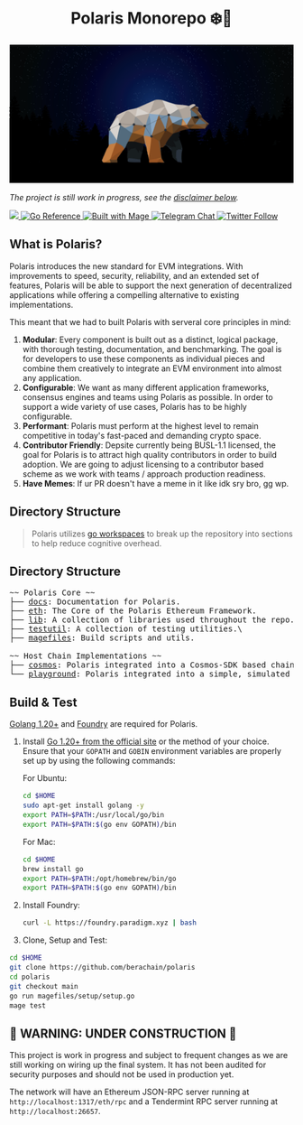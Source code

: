 <h1 align="center"> Polaris Monorepo ❄️🔭 </h1>

![](./docs/web/public/bear_banner.png)

*The project is still work in progress, see the [disclaimer below](#-warning-under-construction-).*

<div>
  <a href="https://codecov.io/gh/berachain/polaris" target="_blank">
    <img src="https://codecov.io/gh/berachain/polaris/branch/main/graph/badge.svg?token=5SYYGUS8GW"/> 
  </a>
  <a href="https://pkg.go.dev/pkg.berachain.dev/polaris" target="_blank">
    <img src="https://pkg.go.dev/badge/pkg.berachain.dev/polaris.svg" alt="Go Reference">
  </a>
  <a href="https://magefile.org" target="_blank">
    <img alt="Built with Mage" src="https://magefile.org/badge.svg" />
  </a>
  <a href="https://t.me/polaris_devs" target="_blank">
    <img alt="Telegram Chat" src="https://img.shields.io/endpoint?color=neon&logo=telegram&label=chat&url=https%3A%2F%2Ftg.sumanjay.workers.dev%2Fpolaris_devs">
  </a>
  <a href="https://twitter.com/berachain" target="_blank">
    <img alt="Twitter Follow" src="https://img.shields.io/twitter/follow/berachain">
  </a>
</div>



## What is Polaris?

Polaris introduces the new standard for EVM integrations. With improvements to speed, security, reliability, and an extended set of features, Polaris will be able to support the next generation of decentralized applications while offering a compelling alternative to existing implementations. 

This meant that we had to built Polaris with serveral core principles in mind:

1. **Modular**: Every component is built out as a distinct, logical package, with thorough testing, documentation, and benchmarking. The goal is for developers to use these components as individual pieces and combine them creatively to integrate an EVM environment into almost any application.
2. **Configurable**: We want as many different application frameworks, consensus engines and teams using Polaris as possible. In order to support a wide variety of use cases, Polaris has to be highly configurable.
3. **Performant**: Polaris must perform at the highest level to remain competitive in today's fast-paced and demanding crypto space.
4. **Contributor Friendly**: Depsite currently being BUSL-1.1 licensed, the goal for Polaris is to attract high quality contributors in order to build adoption. We are going to adjust licensing to a contributor based scheme as we work with teams / approach production readiness.
6. **Have Memes**: If ur PR doesn't have a meme in it like idk sry bro, gg wp.

## Directory Structure

> Polaris utilizes [go workspaces](https://go.dev/doc/tutorial/workspaces) to break up the repository into sections to help reduce cognitive overhead.
## Directory Structure

<pre>
~~ Polaris Core ~~
├── <a href="./docs">docs</a>: Documentation for Polaris.
├── <a href="./eth">eth</a>: The Core of the Polaris Ethereum Framework.
├── <a href="./lib">lib</a>: A collection of libraries used throughout the repo.
├── <a href="./testutil">testutil</a>: A collection of testing utilities.\
├── <a href="./magefiles">magefiles</a>: Build scripts and utils.

~~ Host Chain Implementations ~~
├── <a href="./cosmos">cosmos</a>: Polaris integrated into a Cosmos-SDK based chain.
└── <a href="./playground">playground</a>: Polaris integrated into a simple, simulated blockchain.
</pre>


## Build & Test

[Golang 1.20+](https://go.dev/doc/install) and [Foundry](https://book.getfoundry.sh/getting-started/installation) are required for Polaris.

1. Install [Go 1.20+ from the official site](https://go.dev/dl/) or the method of your choice. Ensure that your `GOPATH` and `GOBIN` environment variables are properly set up by using the following commands:

   For Ubuntu:

   ```sh
   cd $HOME
   sudo apt-get install golang -y
   export PATH=$PATH:/usr/local/go/bin
   export PATH=$PATH:$(go env GOPATH)/bin
   ```

   For Mac:

   ```sh
   cd $HOME
   brew install go
   export PATH=$PATH:/opt/homebrew/bin/go
   export PATH=$PATH:$(go env GOPATH)/bin

2. Install Foundry:
   ```sh
   curl -L https://foundry.paradigm.xyz | bash
   ```

3. Clone, Setup and Test:

  ```sh
  cd $HOME
  git clone https://github.com/berachain/polaris
  cd polaris
  git checkout main
  go run magefiles/setup/setup.go
  mage test
  ```

## 🚧 WARNING: UNDER CONSTRUCTION 🚧

This project is work in progress and subject to frequent changes as we are still working on wiring up the final system.
It has not been audited for security purposes and should not be used in production yet.

The network will have an Ethereum JSON-RPC server running at `http://localhost:1317/eth/rpc` and a Tendermint RPC server running at `http://localhost:26657`.

